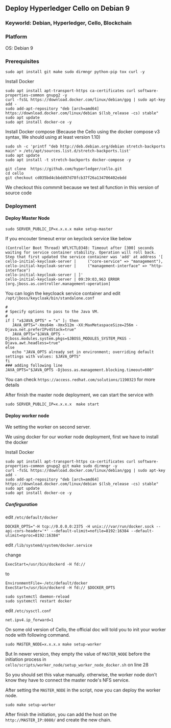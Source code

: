 ## Deploy Hyperledger Cello on Debian 9

### Keyworld: Debian, Hyperledger, Cello, Blockchain

### Platform

OS: Debian 9

### Prerequisites

```
sudo apt install git make sudo dirmngr python-pip tox curl -y
```

Install Docker

```
sudo apt install apt-transport-https ca-certificates curl software-properties-common gnupg2 -y
curl -fsSL https://download.docker.com/linux/debian/gpg | sudo apt-key add -
sudo add-apt-repository "deb [arch=amd64] https://download.docker.com/linux/debian $(lsb_release -cs) stable"
sudo apt update
sudo apt install docker-ce -y 
```

Install Docker compose (Because the Cello using the docker compose v3 syntax, We should using at least version 1.10)

```
sudo sh -c 'printf "deb http://deb.debian.org/debian stretch-backports main" > /etc/apt/sources.list.d/stretch-backports.list'
sudo apt update
sudo apt install -t stretch-backports docker-compose -y
```

```
git clone  https://github.com/hyperledger/cello.git
cd cello
git checkout cd035bd4cbbdd97d78fcb37f26a134706402ebdd
```
We checkout this commmit because we test all function in this version of source code

### Deployment

#### Deploy Master Node

```
sudo SERVER_PUBLIC_IP=x.x.x.x make setup-master
```

If you encouter timeout error on keyclock service like below

```
(Controller Boot Thread) WFLYCTL0348: Timeout after [300] seconds waiting for service container stability. Operation will roll back. Step that first updated the service container was 'add' at address '[
cello-initial-keycloak-server |     ("core-service" => "management"),
cello-initial-keycloak-server |     ("management-interface" => "http-interface")
cello-initial-keycloak-server | ]'
cello-initial-keycloak-server | 09:39:03,963 ERROR [org.jboss.as.controller.management-operation]
```

You can login the keycloack service container and  edit `/opt/jboss/keycloak/bin/standalone.conf`


```
#
# Specify options to pass to the Java VM. 
#
if [ "x$JAVA_OPTS" = "x" ]; then
   JAVA_OPTS="-Xms64m -Xmx512m -XX:MaxMetaspaceSize=256m -Djava.net.preferIPv4Stack=true"
   JAVA_OPTS="$JAVA_OPTS -Djboss.modules.system.pkgs=$JBOSS_MODULES_SYSTEM_PKGS -Djava.awt.headless=true"
else
   echo "JAVA_OPTS already set in environment; overriding default settings with values: $JAVA_OPTS"
fi
### adding following line
JAVA_OPTS="$JAVA_OPTS -Djboss.as.management.blocking.timeout=600"
```

You can check `https://access.redhat.com/solutions/1190323` for more details



After finish the master node deployment, we can start  the service with

```
sudo SERVER_PUBLIC_IP=x.x.x.x  make start
```

#### Deploy worker node

We setting the worker on second server.

We using docker for our worker node deployment, first we have to install the docker


Install Docker

```
sudo apt install apt-transport-https ca-certificates curl software-properties-common gnupg2 git make sudo dirmngr -y
curl -fsSL https://download.docker.com/linux/debian/gpg | sudo apt-key add -
sudo add-apt-repository "deb [arch=amd64] https://download.docker.com/linux/debian $(lsb_release -cs) stable"
sudo apt update
sudo apt install docker-ce -y 
```

##### Confirguration 

edit `/etc/default/docker`

```
DOCKER_OPTS="-H tcp://0.0.0.0:2375 -H unix:///var/run/docker.sock --api-cors-header='*' --default-ulimit=nofile=8192:16384 --default-ulimit=nproc=8192:16384"
```

edit `/lib/systemd/system/docker.service`

change 
```
ExecStart=/usr/bin/dockerd -H fd:// 
```

to

```
EnvironmentFile=-/etc/default/docker
ExecStart=/usr/bin/dockerd -H fd:// $DOCKER_OPTS

```

```
sudo systemctl daemon-reload
sudo systemctl restart docker
```

edit `/etc/sysctl.conf`

```
net.ipv4.ip_forward=1
```


On some old version of Cello, the official doc will told you to init your worker node with following command. 

```
sudo MASTER_NODE=x.x.x.x make setup-worker
```

But In newer version, they empty the value of `MASTER_NODE` before the initiation process in
`cello/scripts/worker_node/setup_worker_node_docker.sh` on line 28

So you should set this value manually. otherwise, the worker node don't know they have to connect the master node's NFS service.

After setting the `MASTER_NODE` in the script, now you can deploy the worker node.

```
sudo make setup-worker
```

After finish the initiation, you can add the host on the `http://MASTER_IP:8080/` and create the new chain.
